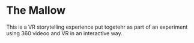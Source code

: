 # The Mallow
 This is a VR storytelling experience put togetehr as part of an experiment using 360 videoo and VR in an interactive way.
